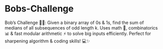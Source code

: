 # Bobs-Challenge
Bob’s Challenge 🧩🤖: Given a binary array of 0s &amp; 1s, find the sum of medians of all subsequences of odd length k. Uses math 🔢, combinatorics 📊 &amp; fast modular arithmetic ⚡ to solve big inputs efficiently. Perfect for sharpening algorithm &amp; coding skills! 💻✨
